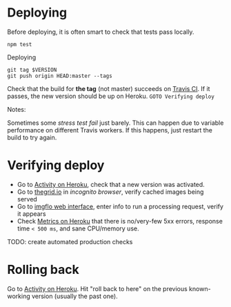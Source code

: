 
Deploying
============

Before deploying, it is often smart to check that tests pass locally.

    npm test

Deploying

    git tag $VERSION
    git push origin HEAD:master --tags

Check that the build for **the tag** (not master) succeeds on
[Travis CI](http://travis-ci.org/jonnor/imgflo-server).
If it passes, the new version should be up on Heroku. `GOTO Verifying deploy`

Notes:

Sometimes some *stress test fail* just barely.
This can happen due to variable performance on different Travis workers.
If this happens, just restart the build to try again.

Verifying deploy
================

* Go to [Activity on Heroku](https://dashboard.heroku.com/apps/imgflo/activity), check that a new version was activated.
* Go to [thegrid.io](https://thegrid.io) in *incognito browser*, verify cached images being served
* Go to [imgflo web interface](http://imgflo.herokuapp.com), enter info to run a processing request, verify it appears
* Check [Metrics on Heroku](https://dashboard.heroku.com/apps/imgflo)
that there is no/very-few 5xx errors, response time `< 500 ms`, and sane CPU/memory use.

TODO: create automated production checks

Rolling back
===========

Go to [Activity on Heroku](https://dashboard.heroku.com/apps/imgflo/activity).
Hit "roll back to here" on the previous known-working version (usually the past one).
